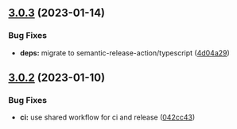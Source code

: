 ## [3.0.3](https://github.com/strong-roots-capital/percentage-change/compare/v3.0.2...v3.0.3) (2023-01-14)


### Bug Fixes

* **deps:** migrate to semantic-release-action/typescript ([4d04a29](https://github.com/strong-roots-capital/percentage-change/commit/4d04a295bb3fed9f9778a79e028b9944e82d20ae))

## [3.0.2](https://github.com/strong-roots-capital/percentage-change/compare/v3.0.1...v3.0.2) (2023-01-10)


### Bug Fixes

* **ci:** use shared workflow for ci and release ([042cc43](https://github.com/strong-roots-capital/percentage-change/commit/042cc43f44ca784fea3f9fcb46d14ddcd61c5570))
